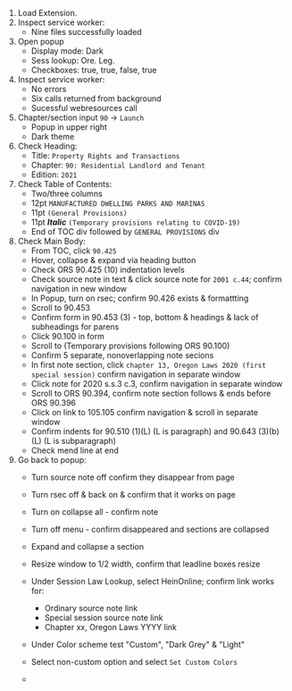 1. Load Extension.
1. Inspect service worker:
    * Nine files successfully loaded
1. Open popup
    * Display mode: Dark
    * Sess lookup: Ore. Leg.
    * Checkboxes: true, true, false, true
1. Inspect service worker:
    * No errors
    * Six calls returned from background
    * Sucessful webresources call
1. Chapter/section input `90` -> `Launch`
    * Popup in upper right
    * Dark theme
1. Check Heading: 
    * Title: `Property Rights and Transactions`
    * Chapter: `90: Residential Landlord and Tenant`
    * Edition: `2021`
1. Check Table of Contents:
    * Two/three columns
    * 12pt `MANUFACTURED DWELLING PARKS AND MARINAS`
    * 11pt `(General Provisions)`
    * 11pt ***Italic*** `(Temporary provisions relating to COVID-19)`
    * End of TOC div followed by `GENERAL PROVISIONS` div
1. Check Main Body:
    * From TOC, click `90.425`
    * Hover, collapse & expand via heading button
    * Check ORS 90.425 (10) indentation levels
    * Check source note in text & click source note for `2001 c.44`; confirm navigation in new window
    * In Popup, turn on rsec; confirm 90.426 exists & formattting
    * Scroll to 90.453
    * Confirm form in 90.453 (3) - top, bottom & headings & lack of subheadings for parens
    * Click 90.100 in form
    * Scroll to (Temporary provisions following ORS 90.100)
    * Confirm 5 separate, nonoverlapping note secions
    * In first note section, click `chapter 13, Oregon Laws 2020 (first special session)` confirm navigation in separate window
    * Click note for 2020 s.s.3 c.3, confirm navigation in separate window
    * Scroll to ORS 90.394, confirm note section follows & ends before ORS 90.396
    * Click on link to 105.105 confirm navigation & scroll in separate window
    * Confirm indents for 90.510 (1)(L) (L is paragraph) and 90.643 (3)(b)(L) (L is subparagraph)
    * Check mend line at end
1. Go back to popup:
    * Turn source note off confirm they disappear from  page
    * Turn rsec off & back on & confirm that it works on page
    * Turn on collapse all - confirm note
    * Turn off menu - confirm disappeared and sections are collapsed
    * Expand and collapse a section
    * Resize window to 1/2 width, confirm that leadline boxes resize
    * Under Session Law Lookup, select HeinOnline; confirm link works for:
        * Ordinary source note link
        * Special session source note link
        * Chapter xx, Oregon Laws YYYY link
    * Under Color scheme test "Custom", "Dark Grey" & "Light"
    * Select non-custom option and select `Set Custom Colors`
    
    * 
        

    